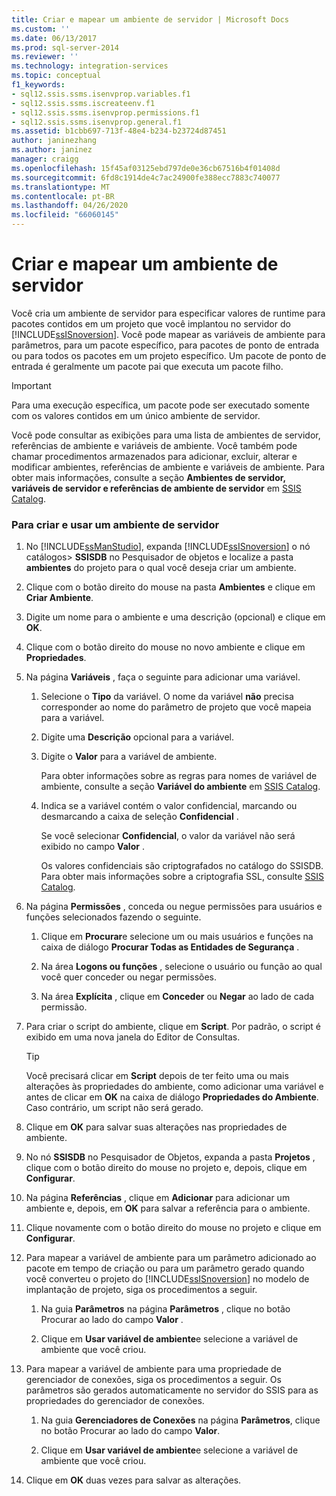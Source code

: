 ```yaml
---
title: Criar e mapear um ambiente de servidor | Microsoft Docs
ms.custom: ''
ms.date: 06/13/2017
ms.prod: sql-server-2014
ms.reviewer: ''
ms.technology: integration-services
ms.topic: conceptual
f1_keywords:
- sql12.ssis.ssms.isenvprop.variables.f1
- sql12.ssis.ssms.iscreateenv.f1
- sql12.ssis.ssms.isenvprop.permissions.f1
- sql12.ssis.ssms.isenvprop.general.f1
ms.assetid: b1cbb697-713f-48e4-b234-b23724d87451
author: janinezhang
ms.author: janinez
manager: craigg
ms.openlocfilehash: 15f45af03125ebd797de0e36cb67516b4f01408d
ms.sourcegitcommit: 6fd8c1914de4c7ac24900fe388ecc7883c740077
ms.translationtype: MT
ms.contentlocale: pt-BR
ms.lasthandoff: 04/26/2020
ms.locfileid: "66060145"
---
```

# <a name="create-and-map-a-server-environment"></a>Criar e mapear um ambiente de servidor
  Você cria um ambiente de servidor para especificar valores de runtime para pacotes contidos em um projeto que você implantou no servidor do [!INCLUDE[ssISnoversion](../includes/ssisnoversion-md.md)]. Você pode mapear as variáveis de ambiente para parâmetros, para um pacote específico, para pacotes de ponto de entrada ou para todos os pacotes em um projeto específico. Um pacote de ponto de entrada é geralmente um pacote pai que executa um pacote filho.  
  
> [!IMPORTANT]  
>  Para uma execução específica, um pacote pode ser executado somente com os valores contidos em um único ambiente de servidor.  
  
 Você pode consultar as exibições para uma lista de ambientes de servidor, referências de ambiente e variáveis de ambiente. Você também pode chamar procedimentos armazenados para adicionar, excluir, alterar e modificar ambientes, referências de ambiente e variáveis de ambiente. Para obter mais informações, consulte a seção **Ambientes de servidor, variáveis de servidor e referências de ambiente de servidor** em [SSIS Catalog](catalog/ssis-catalog.md).  
  
### <a name="to-create-and-use-a-server-environment"></a>Para criar e usar um ambiente de servidor  
  
1.  No [!INCLUDE[ssManStudio](../includes/ssmanstudio-md.md)], expanda [!INCLUDE[ssISnoversion](../includes/ssisnoversion-md.md)] o nó catálogos> **SSISDB** no Pesquisador de objetos e localize a pasta **ambientes** do projeto para o qual você deseja criar um ambiente.  
  
2.  Clique com o botão direito do mouse na pasta **Ambientes** e clique em **Criar Ambiente**.  
  
3.  Digite um nome para o ambiente e uma descrição (opcional) e clique em **OK**.  
  
4.  Clique com o botão direito do mouse no novo ambiente e clique em **Propriedades**.  
  
5.  Na página **Variáveis** , faça o seguinte para adicionar uma variável.  
  
    1.  Selecione o **Tipo** da variável. O nome da variável **não** precisa corresponder ao nome do parâmetro de projeto que você mapeia para a variável.  
  
    2.  Digite uma **Descrição** opcional para a variável.  
  
    3.  Digite o **Valor** para a variável de ambiente.  
  
         Para obter informações sobre as regras para nomes de variável de ambiente, consulte a seção **Variável do ambiente** em [SSIS Catalog](catalog/ssis-catalog.md).  
  
    4.  Indica se a variável contém o valor confidencial, marcando ou desmarcando a caixa de seleção **Confidencial** .  
  
         Se você selecionar **Confidencial**, o valor da variável não será exibido no campo **Valor** .  
  
         Os valores confidenciais são criptografados no catálogo do SSISDB. Para obter mais informações sobre a criptografia SSL, consulte [SSIS Catalog](catalog/ssis-catalog.md).  
  
6.  Na página **Permissões** , conceda ou negue permissões para usuários e funções selecionados fazendo o seguinte.  
  
    1.  Clique em **Procurar**e selecione um ou mais usuários e funções na caixa de diálogo **Procurar Todas as Entidades de Segurança** .  
  
    2.  Na área **Logons ou funções** , selecione o usuário ou função ao qual você quer conceder ou negar permissões.  
  
    3.  Na área **Explícita** , clique em **Conceder** ou **Negar** ao lado de cada permissão.  
  
7.  Para criar o script do ambiente, clique em **Script**. Por padrão, o script é exibido em uma nova janela do Editor de Consultas.  
  
    > [!TIP]  
    >  Você precisará clicar em **Script** depois de ter feito uma ou mais alterações às propriedades do ambiente, como adicionar uma variável e antes de clicar em **OK** na caixa de diálogo **Propriedades do Ambiente**. Caso contrário, um script não será gerado.  
  
8.  Clique em **OK** para salvar suas alterações nas propriedades de ambiente.  
  
9. No nó **SSISDB** no Pesquisador de Objetos, expanda a pasta **Projetos** , clique com o botão direito do mouse no projeto e, depois, clique em **Configurar**.  
  
10. Na página **Referências** , clique em **Adicionar** para adicionar um ambiente e, depois, em **OK** para salvar a referência para o ambiente.  
  
11. Clique novamente com o botão direito do mouse no projeto e clique em **Configurar**.  
  
12. Para mapear a variável de ambiente para um parâmetro adicionado ao pacote em tempo de criação ou para um parâmetro gerado quando você converteu o projeto do [!INCLUDE[ssISnoversion](../includes/ssisnoversion-md.md)] no modelo de implantação de projeto, siga os procedimentos a seguir.  
  
    1.  Na guia **Parâmetros** na página **Parâmetros** , clique no botão Procurar ao lado do campo **Valor** .  
  
    2.  Clique em **Usar variável de ambiente**e selecione a variável de ambiente que você criou.  
  
13. Para mapear a variável de ambiente para uma propriedade de gerenciador de conexões, siga os procedimentos a seguir. Os parâmetros são gerados automaticamente no servidor do SSIS para as propriedades do gerenciador de conexões.  
  
    1.  Na guia **Gerenciadores de Conexões** na página **Parâmetros**, clique no botão Procurar ao lado do campo **Valor**.  
  
    2.  Clique em **Usar variável de ambiente**e selecione a variável de ambiente que você criou.  
  
14. Clique em **OK** duas vezes para salvar as alterações.  
  
  
